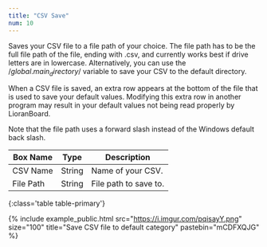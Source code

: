 ```yaml
---
title: "CSV Save"
num: 10
---
```


Saves your CSV file to a file path of your choice. The file path has to be the full file path of the file, ending with .csv, and currently works best if drive letters are in lowercase. Alternatively, you can use the /$global.main_directory$/ variable to save your CSV to the default directory. 

When a CSV file is saved, an extra row appears at the bottom of the file that is used to save your default values. Modifying this extra row in another program may result in your default values not being read properly by LioranBoard. 

Note that the file path uses a forward slash instead of the Windows default back slash.

| Box Name | Type | Description | 
|-------|--------|--------
|CSV Name|String|Name of your CSV.
|File Path|String|File path to save to.
{:class='table table-primary'}

{% include example_public.html src="https://i.imgur.com/pqisayY.png" size="100" title="Save CSV file to default category" pastebin="mCDFXQJG" %} 







